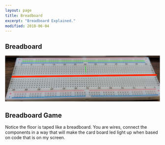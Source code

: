 ```yaml
---
layout: page
title: Breadboard
excerpt: "Breadboard Explained."
modified: 2018-06-04
---
```


## Breadboard

![Breadboard](/images/summer-camp/day-1/breadboard/breadboard.jpg)

## Breadboard Game

Notice the floor is taped like a breadboard.  You are wires, connect the components in a way that will make the card board led light up when based on code that is on my screen.

